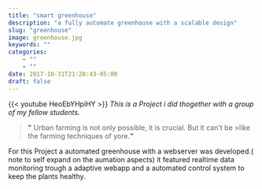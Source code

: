 ```yaml
---
title: "smart greenhouse"
description: "a fully automate greenhouse with a scalable design"
slug: "greenhouse"
image: greenhouse.jpg
keywords: ""
categories: 
    - ""
    - ""
date: 2017-10-31T21:28:43-05:00
draft: false
---
```

{{< youtube HeoEbYHpiHY >}}
_This is a Project i did thogether with a group of my fellow students._

> **"** Urban farming is not only possible, it is crucial. But it can't be >like the farming techniques of yore.**"**

For this Project a automated greenhouse with a webserver was developed.( note to self expand on the aumation aspects)
it featured realtime data monitoring trough a adaptive webapp and a automated control system to keep the plants healthy.
